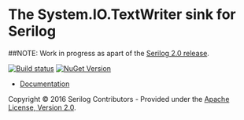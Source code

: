 # The System.IO.TextWriter sink for Serilog

##NOTE: Work in progress as apart of the [Serilog 2.0 release](https://github.com/serilog/serilog/issues?q=is%3Aissue+is%3Aopen+label%3Av2).

[![Build status](https://ci.appveyor.com/api/projects/status/rkbgynaaav6g6789?svg=true)](https://ci.appveyor.com/project/serilog/serilog-sinks-textwriter) [![NuGet Version](http://img.shields.io/nuget/v/Serilog.Sinks.TextWriter.svg?style=flat)](https://www.nuget.org/packages/Serilog.Sinks.TextWriter/)

* [Documentation](https://github.com/serilog/serilog/wiki)

Copyright &copy; 2016 Serilog Contributors - Provided under the [Apache License, Version 2.0](http://apache.org/licenses/LICENSE-2.0.html).
